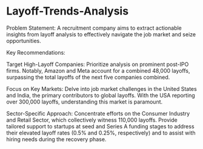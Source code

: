 # Layoff-Trends-Analysis
Problem Statement:
A recruitment company aims to extract actionable insights from layoff analysis to effectively navigate the job market and seize opportunities.

Key Recommendations:

Target High-Layoff Companies: Prioritize analysis on prominent post-IPO firms. Notably, Amazon and Meta account for a combined 48,000 layoffs, surpassing the total layoffs of the next five companies combined.

Focus on Key Markets: Delve into job market challenges in the United States and India, the primary contributors to global layoffs. With the USA reporting over 300,000 layoffs, understanding this market is paramount.

Sector-Specific Approach: Concentrate efforts on the Consumer Industry and Retail Sector, which collectively witness 110,000 layoffs. Provide tailored support to startups at seed and Series A funding stages to address their elevated layoff rates (0.5% and 0.25%, respectively) and to assist with hiring needs during the recovery phase.
